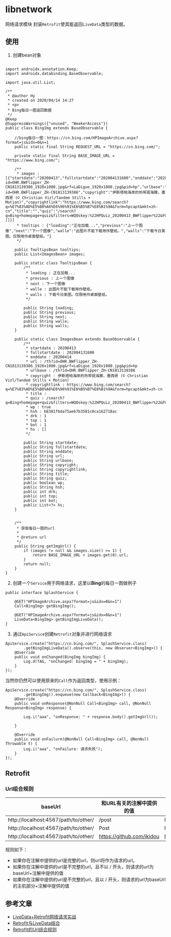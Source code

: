 libnetwork
==============
网络请求模块
封装`Retrofit`使其能返回`LiveData`类型的数据。

使用
--------
1. 创建bean对象
```

import androidx.annotation.Keep;
import androidx.databinding.BaseObservable;

import java.util.List;

/**
 * @author Hy
 * created on 2020/04/14 14:27
 * <p>
 * Bing每日一图返回数据
 */
@Keep
@SuppressWarnings({"unused", "WeakerAccess"})
public class BingImg extends BaseObservable {

    //bing每日一图：https://cn.bing.com/HPImageArchive.aspx?format=js&idx=0&n=1
    public static final String REQUEST_URL = "https://cn.bing.com/";

    private static final String BASE_IMAGE_URL = "https://www.bing.com/";

    /**
     * images : [{"startdate":"20200413","fullstartdate":"202004131600","enddate":"20200414","url":"/th?id=OHR.BWFlipper_ZH-CN1813139386_1920x1080.jpg&rf=LaDigue_1920x1080.jpg&pid=hp","urlbase":"/th?id=OHR.BWFlipper_ZH-CN1813139386","copyright":"伊斯塔帕海岸的热带斑海豚，墨西哥 (© Christian Vizl/Tandem Stills + Motion)","copyrightlink":"https://www.bing.com/search?q=%E7%83%AD%E5%B8%A6%E6%96%91%E6%B5%B7%E8%B1%9A&form=hpcapt&mkt=zh-cn","title":"","quiz":"/search?q=Bing+homepage+quiz&filters=WQOskey:%22HPQuiz_20200413_BWFlipper%22&FORM=HPQUIZ","wp":true,"hsh":"b8381f6da75ae67b3581c0ca162718ac","drk":1,"top":1,"bot":1,"hs":[]}]
     * tooltips : {"loading":"正在加载...","previous":"上一个图像","next":"下一个图像","walle":"此图片不能下载用作壁纸。","walls":"下载今日美图。仅限用作桌面壁纸。"}
     */

    public TooltipsBean tooltips;
    public List<ImagesBean> images;

    public static class TooltipsBean {
        /**
         * loading : 正在加载...
         * previous : 上一个图像
         * next : 下一个图像
         * walle : 此图片不能下载用作壁纸。
         * walls : 下载今日美图。仅限用作桌面壁纸。
         */

        public String loading;
        public String previous;
        public String next;
        public String walle;
        public String walls;
    }

    public static class ImagesBean extends BaseObservable {
        /**
         * startdate : 20200413
         * fullstartdate : 202004131600
         * enddate : 20200414
         * url : /th?id=OHR.BWFlipper_ZH-CN1813139386_1920x1080.jpg&rf=LaDigue_1920x1080.jpg&pid=hp
         * urlbase : /th?id=OHR.BWFlipper_ZH-CN1813139386
         * copyright : 伊斯塔帕海岸的热带斑海豚，墨西哥 (© Christian Vizl/Tandem Stills + Motion)
         * copyrightlink : https://www.bing.com/search?q=%E7%83%AD%E5%B8%A6%E6%96%91%E6%B5%B7%E8%B1%9A&form=hpcapt&mkt=zh-cn
         * title :
         * quiz : /search?q=Bing+homepage+quiz&filters=WQOskey:%22HPQuiz_20200413_BWFlipper%22&FORM=HPQUIZ
         * wp : true
         * hsh : b8381f6da75ae67b3581c0ca162718ac
         * drk : 1
         * top : 1
         * bot : 1
         * hs : []
         */

        public String startdate;
        public String fullstartdate;
        public String enddate;
        public String url;
        public String urlbase;
        public String copyright;
        public String copyrightlink;
        public String title;
        public String quiz;
        public boolean wp;
        public String hsh;
        public int drk;
        public int top;
        public int bot;
        public List<?> hs;
    }


    /**
     * 获取每日一图的url
     *
     * @return url
     */
    public String getImgUrl() {
        if (images != null && images.size() >= 1) {
            return BASE_IMAGE_URL + images.get(0).url;
        }
        return null;
    }
}

```
2. 创建一个`Service`用于网络请求，这里以**Bing**的每日一图做例子
```
public interface SplashService {

    @GET("HPImageArchive.aspx?format=js&idx=0&n=1")
    Call<BingImg> getBingImg();

    @GET("HPImageArchive.aspx?format=js&idx=0&n=1")
    LiveData<BingImg> getBingImgLiveData();
}
```

3. 通过`ApiService`创建`Retrofit`对象并进行网络请求
```
ApiService.create("https://cn.bing.com/", SplashService.class)
        .getBingImgLiveData().observe(this, new Observer<BingImg>() {
    @Override
    public void onChanged(BingImg bingImg) {
        Log.d(TAG, "onChanged: bingImg = " + bingImg);
    }
});
```

当然你仍然可以使用原来的`Call`作为返回类型，使用示例：
```
ApiService.create("https://cn.bing.com/", SplashService.class)
        .getBingImg().enqueue(new Callback<BingImg>() {
    @Override
    public void onResponse(@NonNull Call<BingImg> call, @NonNull Response<BingImg> response) {

        Log.i("aaa", "onResponse: " + response.body().getImgUrl());

    }

    @Override
    public void onFailure(@NonNull Call<BingImg> call, @NonNull Throwable t) {
        Log.i("aaa", "onFailure: 请求失败");
    }
});
```

Retrofit
-----------
### Url组合规则

| baseUrl                              | 和URL有关的注解中提供的值 | 最后结果                                 |
| ------------------------------------ | ------------------------- | ---------------------------------------- |
| http://localhost:4567/path/to/other/ | /post                     | http://localhost:4567/post               |
| http://localhost:4567/path/to/other/ | Post                      | http://localhost:4567/path/to/other/post |
| http://localhost:4567/path/to/other/ | https://github.com/ikidou | https://github.com/ikidou                |

规则如下：
* 如果你在注解中提供的url是完整的url，则url将作为请求的url。
* 如果你在注解中提供的url是不完整的url，且不以 / 开头，则请求的url为baseUrl+注解中提供的值
* 如果你在注解中提供的url是不完整的url，且以 / 开头，则请求的url为baseUrl的主机部分+注解中提供的值

参考文章
--------
* [LiveData+Retrofit网络请求实战](https://juejin.im/post/5d56497f518825107c565d88#heading-1)
* [Retrofit与LiveData结合](https://blog.csdn.net/JustBeauty/article/details/81120604)
* [Retrofit的Url组合规则](https://www.jianshu.com/p/d5b3ab69769b)
